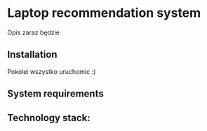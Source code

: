 # Laptop recommendation system
Opis zaraz będzie

## Installation
Pokolei wszystko uruchomic :)


## System requirements

## Technology stack:
